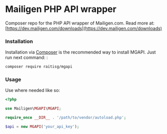 # Mailigen PHP API wrapper

Composer repo for the PHP API wrapper of Mailigen.com. Read more at: [https://dev.mailigen.com/downloads](https://dev.mailigen.com/downloads)

### Installation

Installation via [Composer](https://getcomposer.org/) is the recommended way to install MGAPI. Just run next command: :
```bash
composer require raitisg/mgapi
```

### Usage

Use where needed like so:
```php
<?php

use Mailigen\MGAPI\MGAPI;

require_once __DIR__ . '/path/to/vendor/autoload.php';

$api = new MGAPI('your_api_key');
```
